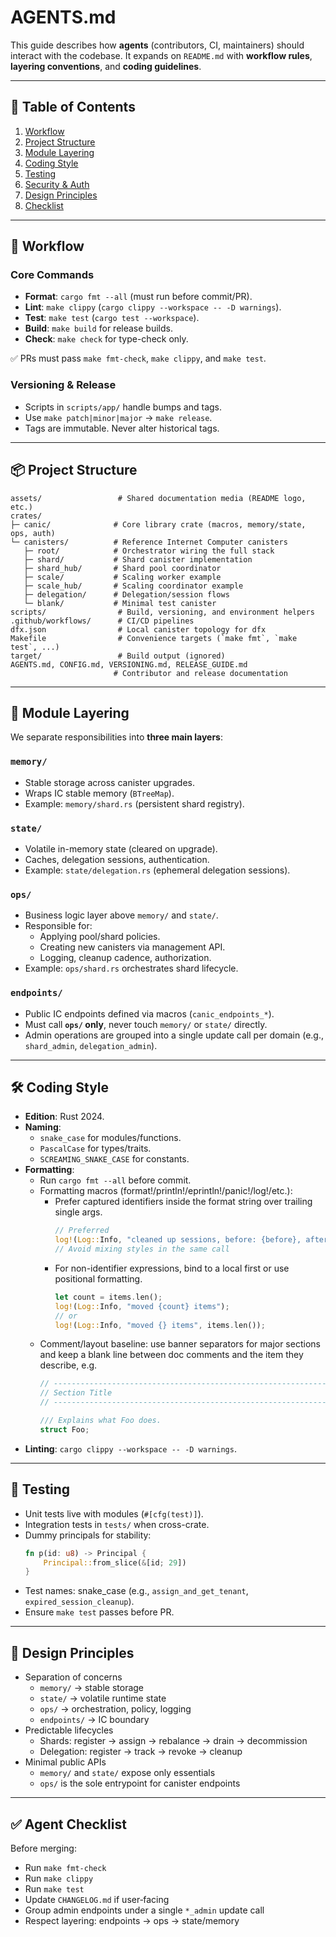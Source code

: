 # AGENTS.md

This guide describes how **agents** (contributors, CI, maintainers) should interact with the codebase.
It expands on `README.md` with **workflow rules**, **layering conventions**, and **coding guidelines**.

---

## 📑 Table of Contents
1. [Workflow](#-workflow)
2. [Project Structure](#-project-structure)
3. [Module Layering](#-module-layering)
4. [Coding Style](#-coding-style)
5. [Testing](#-testing)
6. [Security & Auth](#-security--auth)
7. [Design Principles](#-design-principles)
8. [Checklist](#-agent-checklist)

---

## 🚀 Workflow

### Core Commands
- **Format**: `cargo fmt --all` (must run before commit/PR).
- **Lint**: `make clippy` (`cargo clippy --workspace -- -D warnings`).
- **Test**: `make test` (`cargo test --workspace`).
- **Build**: `make build` for release builds.
- **Check**: `make check` for type-check only.

✅ PRs must pass `make fmt-check`, `make clippy`, and `make test`.

### Versioning & Release
- Scripts in `scripts/app/` handle bumps and tags.
- Use `make patch|minor|major` → `make release`.
- Tags are immutable. Never alter historical tags.

---

## 📦 Project Structure

```
assets/                 # Shared documentation media (README logo, etc.)
crates/
├─ canic/              # Core library crate (macros, memory/state, ops, auth)
└─ canisters/          # Reference Internet Computer canisters
   ├─ root/            # Orchestrator wiring the full stack
   ├─ shard/           # Shard canister implementation
   ├─ shard_hub/       # Shard pool coordinator
   ├─ scale/           # Scaling worker example
   ├─ scale_hub/       # Scaling coordinator example
   ├─ delegation/      # Delegation/session flows
   └─ blank/           # Minimal test canister
scripts/                # Build, versioning, and environment helpers
.github/workflows/      # CI/CD pipelines
dfx.json                # Local canister topology for dfx
Makefile                # Convenience targets (`make fmt`, `make test`, ...)
target/                 # Build output (ignored)
AGENTS.md, CONFIG.md, VERSIONING.md, RELEASE_GUIDE.md
                       # Contributor and release documentation
```


---

## 🧩 Module Layering

We separate responsibilities into **three main layers**:

### `memory/`
- Stable storage across canister upgrades.
- Wraps IC stable memory (`BTreeMap`).
- Example: `memory/shard.rs` (persistent shard registry).

### `state/`
- Volatile in-memory state (cleared on upgrade).
- Caches, delegation sessions, authentication.
- Example: `state/delegation.rs` (ephemeral delegation sessions).

### `ops/`
- Business logic layer above `memory/` and `state/`.
- Responsible for:
  - Applying pool/shard policies.
  - Creating new canisters via management API.
  - Logging, cleanup cadence, authorization.
- Example: `ops/shard.rs` orchestrates shard lifecycle.

### `endpoints/`
- Public IC endpoints defined via macros (`canic_endpoints_*`).
- Must call **`ops/` only**, never touch `memory/` or `state/` directly.
- Admin operations are grouped into a single update call per domain (e.g., `shard_admin`, `delegation_admin`).

---

## 🛠️ Coding Style

- **Edition**: Rust 2024.
- **Naming**:
  - `snake_case` for modules/functions.
  - `PascalCase` for types/traits.
  - `SCREAMING_SNAKE_CASE` for constants.
- **Formatting**:
  - Run `cargo fmt --all` before commit.
  - Formatting macros (format!/println!/eprintln!/panic!/log!/etc.):
    - Prefer captured identifiers inside the format string over trailing single args.
      ```rust
      // Preferred
      log!(Log::Info, "cleaned up sessions, before: {before}, after: {after}");
      // Avoid mixing styles in the same call
      ```
    - For non-identifier expressions, bind to a local first or use positional formatting.
      ```rust
      let count = items.len();
      log!(Log::Info, "moved {count} items");
      // or
      log!(Log::Info, "moved {} items", items.len());
      ```
  - Comment/layout baseline: use banner separators for major sections and keep a blank
    line between doc comments and the item they describe, e.g.
    ```rust
    // -----------------------------------------------------------------------------
    // Section Title
    // -----------------------------------------------------------------------------

    /// Explains what Foo does.
    struct Foo;
    ```
- **Linting**: `cargo clippy --workspace -- -D warnings`.

---

## 🧪 Testing

- Unit tests live with modules (`#[cfg(test)]`).
- Integration tests in `tests/` when cross-crate.
- Dummy principals for stability:
  ```rust
  fn p(id: u8) -> Principal {
      Principal::from_slice(&[id; 29])
  }
  ```
 - Test names: snake_case (e.g., `assign_and_get_tenant`, `expired_session_cleanup`).
- Ensure `make test` passes before PR.

---

## 🧭 Design Principles

- Separation of concerns
  - `memory/` → stable storage
  - `state/` → volatile runtime state
  - `ops/` → orchestration, policy, logging
  - `endpoints/` → IC boundary
- Predictable lifecycles
  - Shards: register → assign → rebalance → drain → decommission
  - Delegation: register → track → revoke → cleanup
- Minimal public APIs
  - `memory/` and `state/` expose only essentials
  - `ops/` is the sole entrypoint for canister endpoints

---

## ✅ Agent Checklist

Before merging:
- Run `make fmt-check`
- Run `make clippy`
- Run `make test`
- Update `CHANGELOG.md` if user‑facing
- Group admin endpoints under a single `*_admin` update call
- Respect layering: endpoints → ops → state/memory
